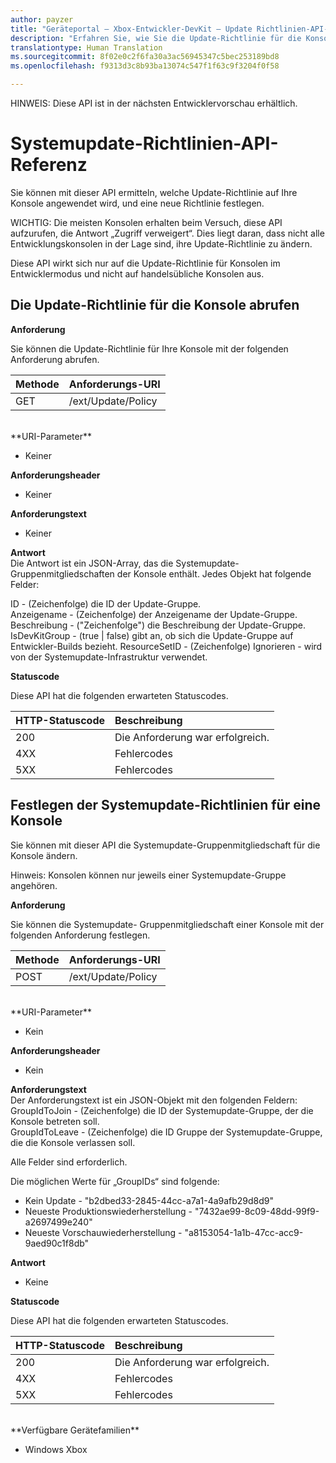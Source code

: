 ```yaml
---
author: payzer
title: "Geräteportal – Xbox-Entwickler-DevKit – Update Richtlinien-API-Referenz"
description: "Erfahren Sie, wie Sie die Update-Richtlinie für die Konsole programmgesteuert festlegen können."
translationtype: Human Translation
ms.sourcegitcommit: 8f02e0c2f6fa30a3ac56945347c5bec253189bd8
ms.openlocfilehash: f9313d3c8b93ba13074c547f1f63c9f3204f0f58

---
```


HINWEIS: Diese API ist in der nächsten Entwicklervorschau erhältlich.

# Systemupdate-Richtlinien-API-Referenz   
Sie können mit dieser API ermitteln, welche Update-Richtlinie auf Ihre Konsole angewendet wird, und eine neue Richtlinie festlegen.

WICHTIG: Die meisten Konsolen erhalten beim Versuch, diese API aufzurufen, die Antwort „Zugriff verweigert“. Dies liegt daran, dass nicht alle Entwicklungskonsolen in der Lage sind, ihre Update-Richtlinie zu ändern.

Diese API wirkt sich nur auf die Update-Richtlinie für Konsolen im Entwicklermodus und nicht auf handelsübliche Konsolen aus.

## Die Update-Richtlinie für die Konsole abrufen

**Anforderung**

Sie können die Update-Richtlinie für Ihre Konsole mit der folgenden Anforderung abrufen.

Methode      | Anforderungs-URI
:------     | :-----
GET | /ext/Update/Policy
<br />
**URI-Parameter**

- Keiner

**Anforderungsheader**

- Keiner

**Anforderungstext**

- Keiner

**Antwort**   
Die Antwort ist ein JSON-Array, das die Systemupdate-Gruppenmitgliedschaften der Konsole enthält. Jedes Objekt hat folgende Felder:   

ID - (Zeichenfolge) die ID der Update-Gruppe.   
Anzeigename - (Zeichenfolge) der Anzeigename der Update-Gruppe.   
Beschreibung - ("Zeichenfolge") die Beschreibung der Update-Gruppe.
IsDevKitGroup - (true | false) gibt an, ob sich die Update-Gruppe auf Entwickler-Builds bezieht.
ResourceSetID - (Zeichenfolge) Ignorieren - wird von der Systemupdate-Infrastruktur verwendet.

**Statuscode**

Diese API hat die folgenden erwarteten Statuscodes.

HTTP-Statuscode      | Beschreibung
:------     | :-----
200 | Die Anforderung war erfolgreich.
4XX | Fehlercodes
5XX | Fehlercodes

## Festlegen der Systemupdate-Richtlinien für eine Konsole
Sie können mit dieser API die Systemupdate-Gruppenmitgliedschaft für die Konsole ändern.

Hinweis: Konsolen können nur jeweils einer Systemupdate-Gruppe angehören.

**Anforderung**

Sie können die Systemupdate- Gruppenmitgliedschaft einer Konsole mit der folgenden Anforderung festlegen.

Methode      | Anforderungs-URI
:------     | :-----
POST | /ext/Update/Policy
<br />
**URI-Parameter**

- Kein

**Anforderungsheader**

- Kein

**Anforderungstext**   
Der Anforderungstext ist ein JSON-Objekt mit den folgenden Feldern:   
GroupIdToJoin - (Zeichenfolge) die ID der Systemupdate-Gruppe, der die Konsole betreten soll.  
GroupIdToLeave - (Zeichenfolge) die ID Gruppe der Systemupdate-Gruppe, die die Konsole verlassen soll.

Alle Felder sind erforderlich.

Die möglichen Werte für „GroupIDs“ sind folgende:   
* Kein Update - "b2dbed33-2845-44cc-a7a1-4a9afb29d8d9"   
* Neueste Produktionswiederherstellung - "7432ae99-8c09-48dd-99f9-a2697499e240"   
* Neueste Vorschauwiederherstellung - "a8153054-1a1b-47cc-acc9-9aed90c1f8db"    

**Antwort**   

- Keine

**Statuscode**

Diese API hat die folgenden erwarteten Statuscodes.

HTTP-Statuscode      | Beschreibung
:------     | :-----
200 | Die Anforderung war erfolgreich.
4XX | Fehlercodes
5XX | Fehlercodes

<br />
**Verfügbare Gerätefamilien**

* Windows Xbox




<!--HONumber=Aug16_HO3-->


